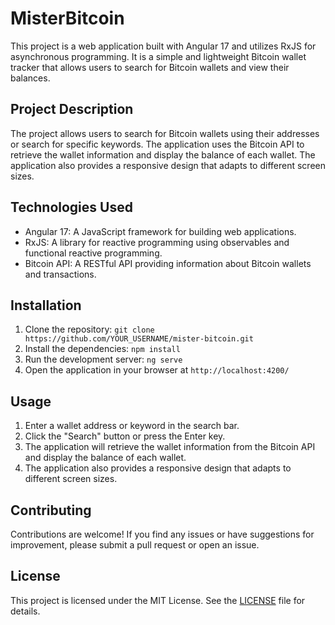 # MisterBitcoin

This project is a web application built with Angular 17 and utilizes RxJS for asynchronous programming. It is a simple and lightweight Bitcoin wallet tracker that allows users to search for Bitcoin wallets and view their balances.

## Project Description

The project allows users to search for Bitcoin wallets using their addresses or search for specific keywords. The application uses the Bitcoin API to retrieve the wallet information and display the balance of each wallet. The application also provides a responsive design that adapts to different screen sizes.

## Technologies Used

- Angular 17: A JavaScript framework for building web applications.
- RxJS: A library for reactive programming using observables and functional reactive programming.
- Bitcoin API: A RESTful API providing information about Bitcoin wallets and transactions.

## Installation

1. Clone the repository: `git clone https://github.com/YOUR_USERNAME/mister-bitcoin.git`
2. Install the dependencies: `npm install`
3. Run the development server: `ng serve`
4. Open the application in your browser at `http://localhost:4200/`

## Usage

1. Enter a wallet address or keyword in the search bar.
2. Click the "Search" button or press the Enter key.
3. The application will retrieve the wallet information from the Bitcoin API and display the balance of each wallet.
4. The application also provides a responsive design that adapts to different screen sizes.

## Contributing

Contributions are welcome! If you find any issues or have suggestions for improvement, please submit a pull request or open an issue.

## License

This project is licensed under the MIT License. See the [LICENSE](LICENSE) file for details.

